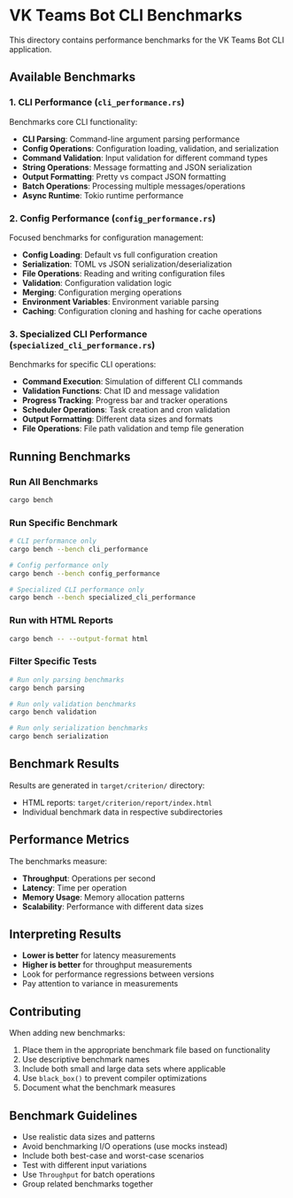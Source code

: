 # VK Teams Bot CLI Benchmarks

This directory contains performance benchmarks for the VK Teams Bot CLI application.

## Available Benchmarks

### 1. CLI Performance (`cli_performance.rs`)

Benchmarks core CLI functionality:

- **CLI Parsing**: Command-line argument parsing performance
- **Config Operations**: Configuration loading, validation, and serialization
- **Command Validation**: Input validation for different command types
- **String Operations**: Message formatting and JSON serialization
- **Output Formatting**: Pretty vs compact JSON formatting
- **Batch Operations**: Processing multiple messages/operations
- **Async Runtime**: Tokio runtime performance

### 2. Config Performance (`config_performance.rs`)

Focused benchmarks for configuration management:

- **Config Loading**: Default vs full configuration creation
- **Serialization**: TOML vs JSON serialization/deserialization
- **File Operations**: Reading and writing configuration files
- **Validation**: Configuration validation logic
- **Merging**: Configuration merging operations
- **Environment Variables**: Environment variable parsing
- **Caching**: Configuration cloning and hashing for cache operations

### 3. Specialized CLI Performance (`specialized_cli_performance.rs`)

Benchmarks for specific CLI operations:

- **Command Execution**: Simulation of different CLI commands
- **Validation Functions**: Chat ID and message validation
- **Progress Tracking**: Progress bar and tracker operations
- **Scheduler Operations**: Task creation and cron validation
- **Output Formatting**: Different data sizes and formats
- **File Operations**: File path validation and temp file generation

## Running Benchmarks

### Run All Benchmarks

```bash
cargo bench
```

### Run Specific Benchmark

```bash
# CLI performance only
cargo bench --bench cli_performance

# Config performance only  
cargo bench --bench config_performance

# Specialized CLI performance only
cargo bench --bench specialized_cli_performance
```

### Run with HTML Reports

```bash
cargo bench -- --output-format html
```

### Filter Specific Tests

```bash
# Run only parsing benchmarks
cargo bench parsing

# Run only validation benchmarks  
cargo bench validation

# Run only serialization benchmarks
cargo bench serialization
```

## Benchmark Results

Results are generated in `target/criterion/` directory:

- HTML reports: `target/criterion/report/index.html`
- Individual benchmark data in respective subdirectories

## Performance Metrics

The benchmarks measure:

- **Throughput**: Operations per second
- **Latency**: Time per operation
- **Memory Usage**: Memory allocation patterns
- **Scalability**: Performance with different data sizes

## Interpreting Results

- **Lower is better** for latency measurements
- **Higher is better** for throughput measurements
- Look for performance regressions between versions
- Pay attention to variance in measurements

## Contributing

When adding new benchmarks:

1. Place them in the appropriate benchmark file based on functionality
2. Use descriptive benchmark names
3. Include both small and large data sets where applicable
4. Use `black_box()` to prevent compiler optimizations
5. Document what the benchmark measures

## Benchmark Guidelines

- Use realistic data sizes and patterns
- Avoid benchmarking I/O operations (use mocks instead)
- Include both best-case and worst-case scenarios
- Test with different input variations
- Use `Throughput` for batch operations
- Group related benchmarks together
